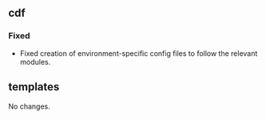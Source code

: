 ## cdf 

### Fixed

- Fixed creation of environment-specific config files to follow the
relevant modules.

## templates

No changes.